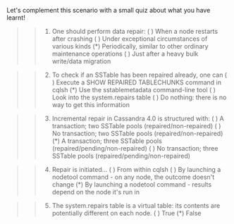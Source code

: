 Let's complement this scenario with a small quiz about what you have learnt!

>>1. One should perform data repair:
( ) When a node restarts after crashing
( ) Under exceptional circumstances of various kinds
(*) Periodically, similar to other ordinary maintenance operations
( ) Just after a heavy bulk write/data migration

>>2. To check if an SSTable has been repaired already, one can
( ) Execute a SHOW REPAIRED TABLECHUNKS command in cqlsh
(*) Use the sstablemetadata command-line tool
( ) Look into the system.repairs table
( ) Do nothing: there is no way to get this information

>>3. Incremental repair in Cassandra 4.0 is structured with:
( ) A transaction; two SSTable pools (repaired/non-repaired)
( ) No transaction; two SSTable pools (repaired/non-repaired)
(*) A transaction; three SSTable pools (repaired/pending/non-repaired)
( ) No transaction; three SSTable pools (repaired/pending/non-repaired)

>>4. Repair is initiated...
( ) From within cqlsh
( ) By launching a nodetool command - on any node, the outcome doesn't change
(*) By launching a nodetool command - results depend on the node it's run in

>>5. The system.repairs table is a virtual table: its contents are potentially
different on each node.
( ) True
(*) False
